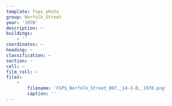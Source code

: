```yaml
---
template: fsps_photo
group: Norfolk_Street
year: '1978'
description: ~
buildings:
    - ''
coordinates: ~
heading: ~
classification: ~
section: ~
cell: ~
film_roll: ~
files:
    -
        filename: 'FSPS_Norfolk_Street_007,_14-3-B,_1978.png'
        caption: ''
---
```

